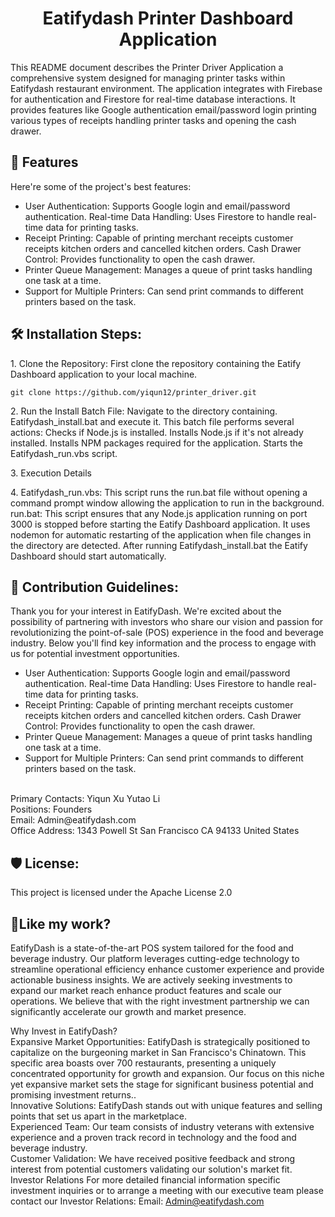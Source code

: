 <h1 align="center" id="title">Eatifydash Printer Dashboard Application</h1>

<p id="description">This README document describes the Printer Driver Application a comprehensive system designed for managing printer tasks within Eatifydash restaurant environment. The application integrates with Firebase for authentication and Firestore for real-time database interactions. It provides features like Google authentication email/password login printing various types of receipts handling printer tasks and opening the cash drawer.</p>

  
  
<h2>🧐 Features</h2>

Here're some of the project's best features:

*   User Authentication: Supports Google login and email/password authentication. Real-time Data Handling: Uses Firestore to handle real-time data for printing tasks.
*   Receipt Printing: Capable of printing merchant receipts customer receipts kitchen orders and cancelled kitchen orders. Cash Drawer Control: Provides functionality to open the cash drawer.
*   Printer Queue Management: Manages a queue of print tasks handling one task at a time.
*   Support for Multiple Printers: Can send print commands to different printers based on the task.

<h2>🛠️ Installation Steps:</h2>

<p>1. Clone the Repository: First clone the repository containing the Eatify Dashboard application to your local machine.</p>

```
git clone https://github.com/yiqun12/printer_driver.git
```

<p>2. Run the Install Batch File: Navigate to the directory containing. Eatifydash_install.bat and execute it. This batch file performs several actions: Checks if Node.js is installed. Installs Node.js if it's not already installed. Installs NPM packages required for the application. Starts the Eatifydash_run.vbs script.</p>

<p>3. Execution Details</p>

<p>4. Eatifydash_run.vbs: This script runs the run.bat file without opening a command prompt window allowing the application to run in the background. run.bat: This script ensures that any Node.js application running on port 3000 is stopped before starting the Eatify Dashboard application. It uses nodemon for automatic restarting of the application when file changes in the directory are detected. After running Eatifydash_install.bat the Eatify Dashboard should start automatically.</p>

<h2>🍰 Contribution Guidelines:</h2>

Thank you for your interest in EatifyDash. We're excited about the possibility of partnering with investors who share our vision and passion for revolutionizing the point-of-sale (POS) experience in the food and beverage industry. Below you'll find key information and the process to engage with us for potential investment opportunities. 

*   User Authentication: Supports Google login and email/password authentication. Real-time Data Handling: Uses Firestore to handle real-time data for printing tasks.
*   Receipt Printing: Capable of printing merchant receipts customer receipts kitchen orders and cancelled kitchen orders. Cash Drawer Control: Provides functionality to open the cash drawer.
*   Printer Queue Management: Manages a queue of print tasks handling one task at a time.
*   Support for Multiple Printers: Can send print commands to different printers based on the task.
<br />
Primary Contacts: Yiqun Xu Yutao Li 
<br />
Positions: Founders 
<br />
Email: Admin@eatifydash.com 
<br />
Office Address: 1343 Powell St San Francisco CA 94133 United States

<h2>🛡️ License:</h2>

This project is licensed under the Apache License 2.0

<h2>💖Like my work?</h2>

EatifyDash is a state-of-the-art POS system tailored for the food and beverage industry. Our platform leverages cutting-edge technology to streamline operational efficiency enhance customer experience and provide actionable business insights. We are actively seeking investments to expand our market reach enhance product features and scale our operations. We believe that with the right investment partnership we can significantly accelerate our growth and market presence.<p>Why Invest in EatifyDash?
<br/>
Expansive Market Opportunities: EatifyDash is strategically positioned to capitalize on the burgeoning market in San Francisco's Chinatown. This specific area boasts over 700 restaurants, presenting a uniquely concentrated opportunity for growth and expansion. Our focus on this niche yet expansive market sets the stage for significant business potential and promising investment returns..
<br/>
 Innovative Solutions: EatifyDash stands out with unique features and selling points that set us apart in the marketplace. 
 <br/>
 Experienced Team: Our team consists of industry veterans with extensive experience and a proven track record in technology and the food and beverage industry. 
 <br/>
 Customer Validation: We have received positive feedback and strong interest from potential customers validating our solution's market fit. 
 <br/>
 Investor Relations For more detailed financial information specific investment inquiries or to arrange a meeting with our executive team please contact our Investor Relations: Email: Admin@eatifydash.com</p>
